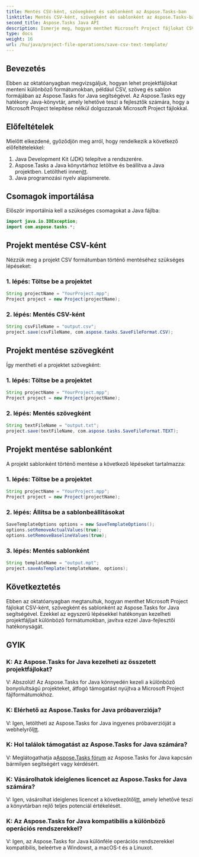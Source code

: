 ```yaml
---
title: Mentés CSV-ként, szövegként és sablonként az Aspose.Tasks-ban
linktitle: Mentés CSV-ként, szövegként és sablonként az Aspose.Tasks-ban
second_title: Aspose.Tasks Java API
description: Ismerje meg, hogyan menthet Microsoft Project fájlokat CSV, szöveg és sablon formátumban az Aspose.Tasks for Java segítségével.
type: docs
weight: 16
url: /hu/java/project-file-operations/save-csv-text-template/
---
```

## Bevezetés
Ebben az oktatóanyagban megvizsgáljuk, hogyan lehet projektfájlokat menteni különböző formátumokban, például CSV, szöveg és sablon formájában az Aspose.Tasks for Java segítségével. Az Aspose.Tasks egy hatékony Java-könyvtár, amely lehetővé teszi a fejlesztők számára, hogy a Microsoft Project telepítése nélkül dolgozzanak Microsoft Project fájlokkal.
## Előfeltételek
Mielőtt elkezdené, győződjön meg arról, hogy rendelkezik a következő előfeltételekkel:
1. Java Development Kit (JDK) telepítve a rendszerére.
2.  Aspose.Tasks a Java könyvtárhoz letöltve és beállítva a Java projektben. Letöltheti innen[itt](https://releases.aspose.com/tasks/java/).
3. Java programozási nyelv alapismerete.

## Csomagok importálása
Először importálnia kell a szükséges csomagokat a Java fájlba:
```java
import java.io.IOException;
import com.aspose.tasks.*;
```
## Projekt mentése CSV-ként
Nézzük meg a projekt CSV formátumban történő mentéséhez szükséges lépéseket:
### 1. lépés: Töltse be a projektet
```java
String projectName = "YourProject.mpp";
Project project = new Project(projectName);
```
### 2. lépés: Mentés CSV-ként
```java
String csvFileName = "output.csv";
project.save(csvFileName, com.aspose.tasks.SaveFileFormat.CSV);
```
## Projekt mentése szövegként
Így mentheti el a projektet szövegként:
### 1. lépés: Töltse be a projektet
```java
String projectName = "YourProject.mpp";
Project project = new Project(projectName);
```
### 2. lépés: Mentés szövegként
```java
String textFileName = "output.txt";
project.save(textFileName, com.aspose.tasks.SaveFileFormat.TEXT);
```
## Projekt mentése sablonként
A projekt sablonként történő mentése a következő lépéseket tartalmazza:
### 1. lépés: Töltse be a projektet
```java
String projectName = "YourProject.mpp";
Project project = new Project(projectName);
```
### 2. lépés: Állítsa be a sablonbeállításokat
```java
SaveTemplateOptions options = new SaveTemplateOptions();
options.setRemoveActualValues(true);
options.setRemoveBaselineValues(true);
```
### 3. lépés: Mentés sablonként
```java
String templateName = "output.mpt";
project.saveAsTemplate(templateName, options);
```

## Következtetés
Ebben az oktatóanyagban megtanultuk, hogyan menthet Microsoft Project fájlokat CSV-ként, szövegként és sablonként az Aspose.Tasks for Java segítségével. Ezekkel az egyszerű lépésekkel hatékonyan kezelheti projektfájljait különböző formátumokban, javítva ezzel Java-fejlesztői hatékonyságát.
## GYIK
### K: Az Aspose.Tasks for Java kezelheti az összetett projektfájlokat?
V: Abszolút! Az Aspose.Tasks for Java könnyedén kezeli a különböző bonyolultságú projekteket, átfogó támogatást nyújtva a Microsoft Project fájlformátumokhoz.
### K: Elérhető az Aspose.Tasks for Java próbaverziója?
 V: Igen, letöltheti az Aspose.Tasks for Java ingyenes próbaverzióját a webhelyről[itt](https://releases.aspose.com/).
### K: Hol találok támogatást az Aspose.Tasks for Java számára?
 V: Meglátogathatja a[Aspose.Tasks fórum](https://forum.aspose.com/c/tasks/15) az Aspose.Tasks for Java kapcsán bármilyen segítségért vagy kérdésért.
### K: Vásárolhatok ideiglenes licencet az Aspose.Tasks for Java számára?
 V: Igen, vásárolhat ideiglenes licencet a következőtől[itt](https://purchase.aspose.com/temporary-license/), amely lehetővé teszi a könyvtárban rejlő teljes potenciál értékelését.
### K: Az Aspose.Tasks for Java kompatibilis a különböző operációs rendszerekkel?
V: Igen, az Aspose.Tasks for Java különféle operációs rendszerekkel kompatibilis, beleértve a Windowst, a macOS-t és a Linuxot.
